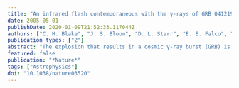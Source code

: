 ```yaml
---
title: "An infrared flash contemporaneous with the γ-rays of GRB 041219a"
date: 2005-05-01
publishDate: 2020-01-09T21:52:33.117044Z
authors: ["C. H. Blake", "J. S. Bloom", "D. L. Starr", "E. E. Falco", "M. Skrutskie", "E. E. Fenimore", "G. Duchêne", "A. Szentgyorgyi", "S. Hornstein", "J. X. Prochaska", "C. McCabe", "A. Ghez", "Q. Konopacky", "K. Stapelfeldt", "K. Hurley", "R. Campbell", "M. Kassis", "F. Chaffee", "N. Gehrels", "S. Barthelmy", "J. R. Cummings", "D. Hullinger", "H. A. Krimm", "C. B. Markwardt", "D. Palmer", "A. Parsons", "K. McLean", "J. Tueller"]
publication_types: ["2"]
abstract: "The explosion that results in a cosmic γ-ray burst (GRB) is thought to produce emission from two physical processes: the central engine gives rise to the high-energy emission of the burst through internal shocking, and the subsequent interaction of the flow with the external environment produces long-wavelength afterglows. Although observations of afterglows continue to refine our understanding of GRB progenitors and relativistic shocks, γ-ray observations alone have not yielded a clear picture of the origin of the prompt emission nor details of the central engine. Only one concurrent visible-light transient has been found and it was associated with emission from an external shock. Here we report the discovery of infrared emission contemporaneous with a GRB, beginning 7.2 minutes after the onset of GRB 041219a (ref. 8). We acquired 21 images during the active phase of the burst, yielding early multi-colour observations. Our analysis of the initial infrared pulse suggests an origin consistent with internal shocks."
featured: false
publication: "*Nature*"
tags: ["Astrophysics"]
doi: "10.1038/nature03520"
---
```


